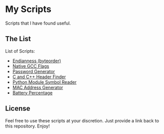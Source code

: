 My Scripts
==========
Scripts that I have found useful.


The List
--------
List of Scripts:
 * [Endianness (byteorder)](https://github.com/bezeredi/scripts/blob/master/endianness.py)
 * [Native GCC Flags](https://github.com/bezeredi/scripts/blob/master/gcc-flags.sh)
 * [Password Generator](https://github.com/bezeredi/scripts/blob/master/genpw.sh)
 * [C and C++ Header Finder](https://github.com/bezeredi/scripts/blob/master/find-headers.sh)
 * [Python Module Symbol Reader](https://github.com/bezeredi/scripts/blob/master/pymod-symbols.py)
 * [MAC Address Generator](https://github.com/bezeredi/scripts/blob/master/genmac.sh)
 * [Battery Percentage](https://github.com/bezeredi/scripts/blob/master/battery.sh)

License
-------
Feel free to use these scripts at your discretion. Just provide a link back to
this repository. Enjoy!

